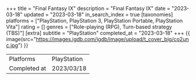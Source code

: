 +++
title = "Final Fantasy IX"
description = "Final Fantasy IX"
date = "2023-03-18"
updated = "2023-03-18"
in_search_index = true
[taxonomies]
platforms = ["PlayStation, PlayStation 3, PlayStation Portable, PlayStation Vita"]
rating = []
genres = ["Role-playing (RPG), Turn-based strategy (TBS)"]
[extra]
subtitle = "PlayStation"
completed_at = "2023-03-18"
+++
{{ image(src="https://images.igdb.com/igdb/image/upload/t_cover_big/co2unc.jpg") }}

|              |            |
| ------------ | ---------- |
| Platforms    | PlayStation |
| Completed at | 2023/03/18 |

